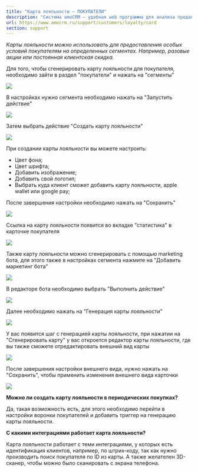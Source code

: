 ```yaml
---
title: "Карта лояльности — ПОКУПАТЕЛИ"
description: "Система amoCRM – удобная web программа для анализа продаж, доступная в режиме online из любой точки мира! Подробности узнавайте по указанным на сайте телефонам в Москве."
url: https://www.amocrm.ru/support/customers/loyalty/card
section: support
---
```


*Карты лояльности можно использовать для предоставления особых условий покупателям на определенных сегментах. Например, разовые акции или постоянная клиентская скидка.*

Для того, чтобы сгенерировать карту лояльности для покупателя, необходимо зайти в раздел "покупатели" и нажать на "сегменты"

![](/uploads/2021/04/loyal_card6.png)

В настройках нужно сегмента необходимо нажать на "Запустить действие"

![](/uploads/2021/04/loyal_card7.png)

Затем выбрать действие "Создать карту лояльности"

![](/uploads/2021/04/loyal_card8.png)

При создании карты лояльности вы можете настроить:

- Цвет фона;
- Цвет шрифта;
- Добавить изображение;
- Добавить свой логотип;
- Выбрать куда клиент сможет добавить карту лояльности, apple wallet или google pay;

После завершения настройки необходимо нажать на "Сохранить"

![](/uploads/2021/04/loyal_card9.png)

Ссылка на карту лояльности появится во вкладке "статистика" в карточке покупателя

![](/uploads/2021/04/loyal_card10.png)

Также карту лояльности можно сгенерировать с помощью marketing бота, для этого также в настройках сегмента нажмите на "Добавить маркетинг бота"

![](/uploads/2021/04/loyal_card7.png)

В редакторе бота необходимо выбрать "Выполнить действие"

![](/uploads/2021/04/loyal_card11.png)

Далее необходимо нажать на "Генерация карты лояльности"

![](/uploads/2021/04/loyal_card12.png)

У вас появится шаг с генерацией карты лояльности, при нажатии на "Сгенерировать карту" у вас откроется редактор карты лояльности, где вы также сможете отредактировать внешний вид карты

![](/uploads/2021/04/loyal_card13.png)

После завершения настройки внешнего вида, нужно нажать на "Сохранить", чтобы применить изменения внешнего вида карточки

![](/uploads/2021/04/Screenshot_14-1.png)

**Можно ли создать карту лояльности в периодических покупках?**

Да, такая возможность есть, для этого необходимо перейти в настройки воронки покупателей и добавить триггер на генерацию карты лояльности.

**С какими интеграциями работает карта лояльности?**

Карта лояльности работает с теми интеграциями, у которых есть идентификация клиентов, например, по штрих-коду, так как нужно производить поиск покупателя по ID из карты. А также желателен 3D-сканер, чтобы можно было сканировать с экрана телефона.
